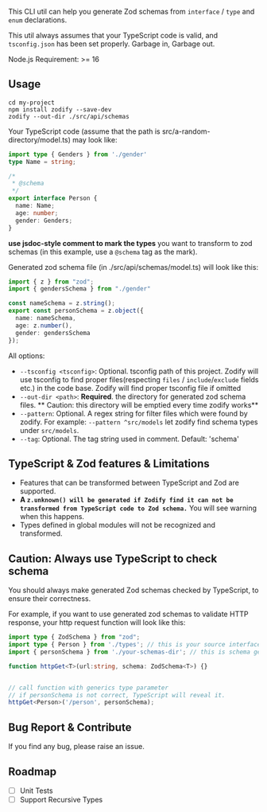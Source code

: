 This CLI util can help you generate Zod schemas from `interface` / `type` and `enum` declarations.

This util always assumes that your TypeScript code is valid, and `tsconfig.json` has been set properly. Garbage in, Garbage out.

Node.js Requirement: >= 16

## Usage

```
cd my-project
npm install zodify --save-dev
zodify --out-dir ./src/api/schemas
```

Your TypeScript code (assume that the path is src/a-random-directory/model.ts) may look like:

```ts
import type { Genders } from './gender'
type Name = string;

/*
 * @schema
 */
export interface Person {
  name: Name;
  age: number;
  gender: Genders;
}
```
**use jsdoc-style comment to mark the types** you want to transform to zod schemas (in this example, use a `@schema` tag as the mark).

Generated zod schema file (in ./src/api/schemas/model.ts) will look like this:

```ts
import { z } from "zod";
import { gendersSchema } from "./gender"

const nameSchema = z.string();
export const personSchema = z.object({
  name: nameSchema,
  age: z.number(),
  gender: gendersSchema
});
```

All options:

- `--tsconfig <tsconfig>`: Optional. tsconfig path of this project. Zodify will use tsconfig to find proper files(respecting `files` / `include`/`exclude` fields etc.) in the code base. Zodify will find proper tsconfig file if omitted
- `--out-dir <path>`: **Required**. the directory for generated zod schema files. ** Caution: this directory will be emptied every time zodify works**
- `--pattern`: Optional. A regex string for filter files which were found by zodify. For example: `--pattern ^src/models` let zodify find schema types under `src/models`.
- `--tag`: Optional. The tag string used in comment. Default: 'schema'

## TypeScript & Zod features & Limitations

+ Features that can be transformed between TypeScript and Zod are supported. 
+ **A `z.unknown() will be generated if Zodify find it can not be transformed from TypeScript code to Zod schema.`** You will see warning when this happens.
+ Types defined in global modules will not be recognized and transformed.

## Caution: Always use TypeScript to check schema
You should always make generated Zod schemas checked by TypeScript, to ensure their correctness.

For example, if you want to use generated zod schemas to validate HTTP response, your http request function will look like this: 

```ts
import type { ZodSchema } from "zod";
import type { Person } from './types'; // this is your source interface
import { personSchema } from './your-schemas-dir'; // this is schema generated by Zodify

function httpGet<T>(url:string, schema: ZodSchema<T>) {}


// call function with generics type parameter
// if personSchema is not correct, TypeScript will reveal it.
httpGet<Person>('/person', personSchema);
```


## Bug Report & Contribute
If you find any bug, please raise an issue.


## Roadmap

- [ ] Unit Tests
- [ ] Support Recursive Types
